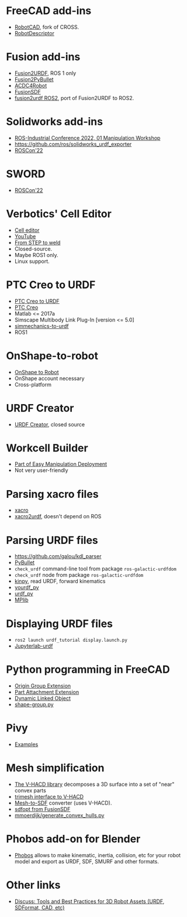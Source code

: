 # FreeCAD add-ins

- [RobotCAD](https://github.com/drfenixion/freecad.overcross/), fork of CROSS.
- [RobotDescriptor](https://github.com/maidenone/RobotDescriptor)

# Fusion add-ins

- [Fusion2URDF](https://github.com/syuntoku14/fusion2urdf), ROS 1 only
- [Fusion2PyBullet](https://github.com/yanshil/Fusion2PyBullet)
- [ACDC4Robot](https://github.com/bionicdl-sustech/ACDC4Robot)
- [FusionSDF](https://github.com/andreasBihlmaier/FusionSDF)
- [fusion2urdf ROS2](https://github.com/dheena2k2/fusion2urdf-ros2), port of Fusion2URDF to ROS2.

# Solidworks add-ins

- [ROS-Industrial Conference 2022, 01 Manipulation Workshop](https://www.youtube.com/watch?v=1AGtBWfMwZk)
- https://github.com/ros/solidworks_urdf_exporter
- [ROSCon'22](https://vimeo.com/showcase/9954564/video/767155036)

# SWORD

- [ROSCon'22](https://youtu.be/mkYRL72wiPo?list=PLXUpEXjGC63zhIdE2P9yZioRTXdkW2PFX&t=1107)

# Verbotics' Cell Editor

- [Cell editor](https://verbotics.com/product/cell-editor/)
- [YouTube](https://www.youtube.com/watch?v=j0nLaukcTIo)
- [From STEP to weld](https://verbotics.com/wp-content/uploads/2022/10/from-Step-to-Weld.mp4)
- Closed-source.
- Maybe ROS1 only.
- Linux support.

# PTC Creo to URDF

- [PTC Creo to URDF](https://github.com/icub-tech-iit/cad-libraries/wiki/Prepare-PTC-Creo-Mechanism-for-URDF)
- [PTC Creo](https://www.ptc.com/en/products/creo)
- Matlab <= 2017a
- Simscape Multibody Link Plug-In [version <= 5.0]
- [simmechanics-to-urdf](https://github.com/robotology-playground/simmechanics-to-urdf)
- ROS1

# OnShape-to-robot

- [OnShape to Robot](https://onshape-to-robot.readthedocs.io/en/latest/)
- OnShape account necessary
- Cross-platform

# URDF Creator

- [URDF Creator](https://www.roboeverything.com/), closed source

# Workcell Builder

- [Part of Easy Manipulation Deployment](https://easy-manipulation-deployment-docs.readthedocs.io/en/latest/emd_packages/workcell_builder/workcell_builder.html)
- Not very user-friendly

# Parsing xacro files

- [xacro](https://github.com/ros/xacro)
- [xacro2urdf](https://github.com/doctorsrn/xacro2urdf), doesn't depend on ROS

# Parsing URDF files

- https://github.com/galou/kdl_parser
- [PyBullet](https://docs.google.com/document/d/10sXEhzFRSnvFcl3XxNGhnD4N2SedqwdAvK3dsihxVUA/edit#heading=h.sbnykoneq1me)
- `check_urdf` command-line tool from package `ros-galactic-urdfdom`
- `check_urdf` node from package `ros-galactic-urdfdom`
- [kinpy](https://github.com/neka-nat/kinpy), read URDF, forward kinematics
- [yourdf_py](https://github.com/clemense/yourdfpy)
- [urdf_py](https://github.com/mmatl/urdfpy)
- [MPlib](https://motion-planning-lib.readthedocs.io/latest/)

# Displaying URDF files

- `ros2 launch urdf_tutorial display.launch.py`
- [Jupyterlab-urdf](https://jupyterlab-urdf.readthedocs.io/en/latest/)

# Python programming in FreeCAD

- [Origin Group Extension](https://github.com/gbroques/freecad-origin-group-extension-python-example)
- [Part Attachment Extension](https://github.com/gbroques/freecad-part-attachment-python-example)
- [Dynamic Linked Object](https://github.com/gbroques/freecad-dynamic-linked-object)
- [shape-group.py](https://gist.github.com/realthunder/40cd71a3085be666c3e2d718171de133)

# Pivy

- [Examples](https://github.com/coin3d/pivy/tree/master/examples/Mentor)

# Mesh simplification

- [The V-HACD library](https://github.com/kmammou/v-hacd/) decomposes a 3D surface into a set of "near" convex parts
- [trimesh interface to V-HACD](https://trimsh.org/trimesh.interfaces.vhacd.html)
- [Mesh-to-SDF](https://github.com/kmammou/v-hacd/) converter (uses V-HACD).
- [sdfopt from FusionSDF](https://github.com/andreasBihlmaier/FusionSDF/blob/main/sdfopt/README.md)
- [mmoerdijk/generate_convex_hulls.py](https://gist.github.com/mmoerdijk/cbffdf69635adb62f6c73dbde22f8dd1)

# Phobos add-on for Blender

- [Phobos](https://github.com/dfki-ric/phobos) allows to make kinematic, inertia, collision, etc for your robot model and export as URDF, SDF, SMURF and other formats.

# Other links

- [Discuss: Tools and Best Practices for 3D Robot Assets (URDF, SDFormat, CAD, etc)](https://discourse.ros.org/t/discuss-tools-and-best-practices-for-3d-robot-assets-urdf-sdformat-cad-etc/36997/1)

<!-- https://rocksi.net/ -->